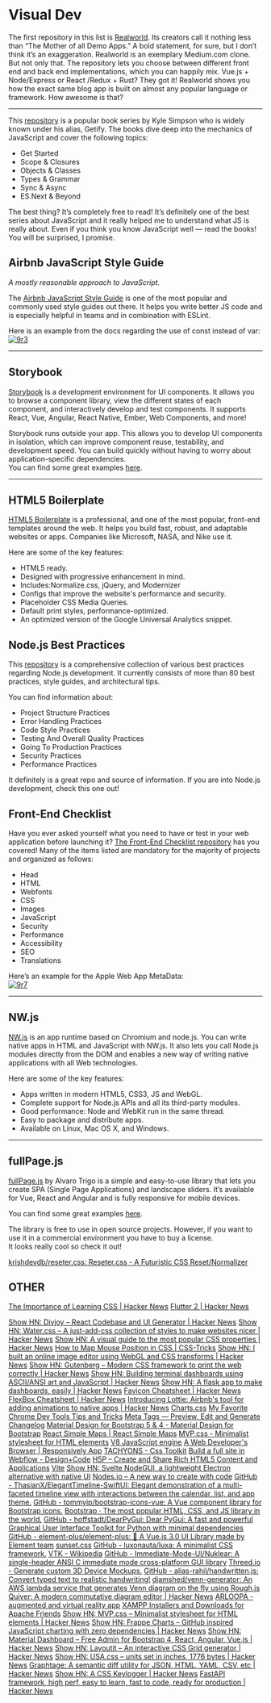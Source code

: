 # Visual Dev

The first repository in this list is [Realworld](https://github.com/gothinkster/realworld). Its creators call it nothing less than “The Mother of all Demo Apps.” A bold statement, for sure, but I don’t think it’s an exaggeration. Realworld is an exemplary Medium.com clone. But not only that. The repository lets you choose between different front end and back end implementations, which you can happily mix. Vue.js + Node/Express or React /Redux + Rust? They got it! Realworld shows you how the exact same blog app is built on almost any popular language or framework. How awesome is that?

---
This [repository](https://github.com/getify/You-Dont-Know-JS) is a popular book series by Kyle Simpson who is widely known under his alias, Getify. The books dive deep into the mechanics of JavaScript and cover the following topics:

* Get Started
* Scope & Closures
* Objects & Classes
* Types & Grammar
* Sync & Async
* ES.Next & Beyond

The best thing? It’s completely free to read! It’s definitely one of the best series about JavaScript and it really helped me to understand what JS is really about. Even if you think you know JavaScript well — read the books! You will be surprised, I promise.

## Airbnb JavaScript Style Guide

*A mostly reasonable approach to JavaScript.*

The [Airbnb JavaScript Style Guide](https://github.com/airbnb/javascript) is one of the most popular and commonly used style guides out there. It helps you write better JS code and is especially helpful in teams and in combination with ESLint.

Here is an example from the docs regarding the use of const instead of var:  
[![9r3](https://images.ctfassets.net/28643bqnqgzl/5bFaKGFLqoTqjWipBUKrAJ/8c7f7ab6cacb46451413b55d0854e625/9r3.PNG)](https://images.ctfassets.net/28643bqnqgzl/5bFaKGFLqoTqjWipBUKrAJ/8c7f7ab6cacb46451413b55d0854e625/9r3.PNG)

---

## Storybook

[Storybook](https://github.com/storybookjs/storybook) is a development environment for UI components. It allows you to browse a component library, view the different states of each component, and interactively develop and test components. It supports React, Vue, Angular, React Native, Ember, Web Components, and more!

Storybook runs outside your app. This allows you to develop UI components in isolation, which can improve component reuse, testability, and development speed. You can build quickly without having to worry about application-specific dependencies.  
You can find some great examples [here](https://storybook.js.org/docs/examples/).

---

## HTML5 Boilerplate

[HTML5 Boilerplate](https://github.com/h5bp/html5-boilerplate) is a professional, and one of the most popular, front-end templates around the web. It helps you build fast, robust, and adaptable websites or apps. Companies like Microsoft, NASA, and Nike use it.

Here are some of the key features:

* HTML5 ready.
* Designed with progressive enhancement in mind.
* Includes:Normalize.css, jQuery, and Modernizer
* Configs that improve the website's performance and security.
* Placeholder CSS Media Queries.
* Default print styles, performance-optimized.
* An optimized version of the Google Universal Analytics snippet.

## Node.js Best Practices

This [repository](https://github.com/goldbergyoni/nodebestpractices) is a comprehensive collection of various best practices regarding Node.js development. It currently consists of more than 80 best practices, style guides, and architectural tips.

You can find information about:

* Project Structure Practices
* Error Handling Practices
* Code Style Practices
* Testing And Overall Quality Practices
* Going To Production Practices
* Security Practices
* Performance Practices

It definitely is a great repo and source of information. If you are into Node.js development, check this one out!

## Front-End Checklist

Have you ever asked yourself what you need to have or test in your web application before launching it? [The Front-End Checklist repository](https://github.com/thedaviddias/Front-End-Checklist) has you covered!
Many of the items listed are mandatory for the majority of projects and organized as follows:

* Head
* HTML
* Webfonts
* CSS
* Images
* JavaScript
* Security
* Performance
* Accessibility
* SEO
* Translations

Here’s an example for the Apple Web App MetaData:  
[![9r7](https://images.ctfassets.net/28643bqnqgzl/4GM5PKWMfNTnTUlLrQiQ0L/39858dcfe81d8bb256167c280f7b9039/9r7.PNG)](https://images.ctfassets.net/28643bqnqgzl/4GM5PKWMfNTnTUlLrQiQ0L/39858dcfe81d8bb256167c280f7b9039/9r7.PNG)

---

## NW.js

[NW.js](https://github.com/nwjs/nw.js) is an app runtime based on Chromium and node.js. You can write native apps in HTML and JavaScript with NW.js. It also lets you call Node.js modules directly from the DOM and enables a new way of writing native applications with all Web technologies.

Here are some of the key features:

* Apps written in modern HTML5, CSS3, JS and WebGL.
* Complete support for Node.js APIs and all its third-party modules.
* Good performance: Node and WebKit run in the same thread.
* Easy to package and distribute apps.
* Available on Linux, Mac OS X, and Windows.

---

## fullPage.js

[fullPage.js](https://alvarotrigo.com/fullPage/#examples) by Alvaro Trigo is a simple and easy-to-use library that lets you create SPA (Single Page Applications) and landscape sliders. It’s available for Vue, React and Angular and is fully responsive for mobile devices.

You can find some great examples [here](https://alvarotrigo.com/fullPage/#examples).

The library is free to use in open source projects. However, if you want to use it in a commercial environment you have to buy a license.  
It looks really cool so check it out!

[krishdevdb/reseter.css: Reseter.css - A Futuristic CSS Reset/Normalizer](https://github.com/krishdevdb/reseter.css)

## OTHER

[The Importance of Learning CSS | Hacker News](https://news.ycombinator.com/item?id=26346141)
[Flutter 2 | Hacker News](https://news.ycombinator.com/item?id=26332944)

[Show HN: Divjoy – React Codebase and UI Generator | Hacker News](https://news.ycombinator.com/item?id=20688044)
[Show HN: Water.css – A just-add-css collection of styles to make websites nicer | Hacker News](https://news.ycombinator.com/item?id=19593866)
[Show HN: A visual guide to the most popular CSS properties | Hacker News](https://news.ycombinator.com/item?id=13031492)
[How to Map Mouse Position in CSS | CSS-Tricks](https://css-tricks.com/how-to-map-mouse-position-in-css/?utm_source=tldrnewsletter)
[Show HN: I built an online image editor using WebGL and CSS transforms | Hacker News](https://news.ycombinator.com/item?id=20982161)
[Show HN: Gutenberg – Modern CSS framework to print the web correctly | Hacker News](https://news.ycombinator.com/item?id=13763469)
[Show HN: Building terminal dashboards using ASCII/ANSI art and JavaScript | Hacker News](https://news.ycombinator.com/item?id=8888089)
[Show HN: A flask app to make dashboards, easily | Hacker News](https://news.ycombinator.com/item?id=12466625)
[Favicon Cheatsheet | Hacker News](https://news.ycombinator.com/item?id=6315664)
[FlexBox Cheatsheet | Hacker News](https://news.ycombinator.com/item?id=14483429)
[Introducing Lottie: Airbnb's tool for adding animations to native apps | Hacker News](https://news.ycombinator.com/item?id=13543927)
[Charts.css](https://news.ycombinator.com/item?id=26494819)
[My Favorite Chrome Dev Tools Tips and Tricks](https://www.freecodecamp.org/news/awesome-chrome-dev-tools-tips-and-tricks/)
[Meta Tags — Preview, Edit and Generate](https://metatags.io/)
[Changelog](https://www.changelog.site/)
[Material Design for Bootstrap 5 & 4 - Material Design for Bootstrap](https://mdbootstrap.com/)
[React Simple Maps | React Simple Maps](https://www.react-simple-maps.io/)
[MVP.css - Minimalist stylesheet for HTML elements](https://andybrewer.github.io/mvp/)
[V8 JavaScript engine](https://v8.dev/)
[A Web Developer's Browser | Responsively App](https://responsively.app/)
[TACHYONS - Css Toolkit](https://tachyons.io/)
[Build a full site in Webflow - Design+Code](https://designcode.io/webflow-course)
[H5P – Create and Share Rich HTML5 Content and Applications](https://h5p.org/)
[Vite](https://vitejs.dev)
[Show HN: Svelte NodeGUI, a lightweight Electron alternative with native UI](https://github.com/nodegui/svelte-nodegui)
[Nodes.io – A new way to create with code](https://news.ycombinator.com/item?id=26371818)
[GitHub - ThasianX/ElegantTimeline-SwiftUI: Elegant demonstration of a multi-faceted timeline view with interactions between the calendar, list, and app theme.](https://github.com/ThasianX/ElegantTimeline-SwiftUI)
[GitHub - tommyip/bootstrap-icons-vue: A Vue component library for Bootstrap icons.](https://github.com/tommyip/bootstrap-icons-vue)
[Bootstrap · The most popular HTML, CSS, and JS library in the world.](https://getbootstrap.com/)
[GitHub - hoffstadt/DearPyGui: Dear PyGui: A fast and powerful Graphical User Interface Toolkit for Python with minimal dependencies](https://github.com/hoffstadt/DearPyGui)
[GitHub - element-plus/element-plus: 🎉 A Vue.js 3.0 UI Library made by Element team](https://github.com/element-plus/element-plus)
[sunset.css](https://sunsetcss.com/)
[GitHub - luxonauta/luxa: A minimalist CSS framework.](https://github.com/luxonauta/luxa)
[VTK - Wikipedia](https://en.wikipedia.org/wiki/VTK)
[GitHub - Immediate-Mode-UI/Nuklear: A single-header ANSI C immediate mode cross-platform GUI library](https://github.com/Immediate-Mode-UI/Nuklear?utm_source=tldrnewsletter)
[Threed.io - Generate custom 3D Device Mockups.](https://threed.io/)
[GitHub - alias-rahil/handwritten.js: Convert typed text to realistic handwriting!](https://github.com/alias-rahil/handwritten.js#README.md)
[djamshed/venn-generator: An AWS lambda service that generates Venn diagram on the fly using Rough.js](https://github.com/djamshed/venn-generator)
[Quiver: A modern commutative diagram editor | Hacker News](https://news.ycombinator.com/item?id=25213201)
[ARLOOPA - augmented and virtual reality app](https://app.arloopa.com/?utm_source=tldrnewsletter)
[XAMPP Installers and Downloads for Apache Friends](https://www.apachefriends.org/index.html)
[Show HN: MVP.css – Minimalist stylesheet for HTML elements | Hacker News](https://news.ycombinator.com/item?id=22681270)
[Show HN: Frappe Charts – GitHub inspired JavaScript charting with zero dependencies | Hacker News](https://news.ycombinator.com/item?id=15594004)
[Show HN: Material Dashboard – Free Admin for Bootstrap 4, React, Angular, Vue.js | Hacker News](https://news.ycombinator.com/item?id=17373465)
[Show HN: Layoutit – An interactive CSS Grid generator | Hacker News](https://news.ycombinator.com/item?id=17618059)
[Show HN: USA.css – units set in inches, 1776 bytes | Hacker News](https://news.ycombinator.com/item?id=23733926)
[Graphtage: A semantic diff utility for JSON, HTML, YAML, CSV, etc | Hacker News](https://news.ycombinator.com/item?id=26280266)
[Show HN: A CSS Keylogger | Hacker News](https://news.ycombinator.com/item?id=16422696)
[FastAPI framework, high perf, easy to learn, fast to code, ready for production | Hacker News](https://news.ycombinator.com/item?id=25990702)
